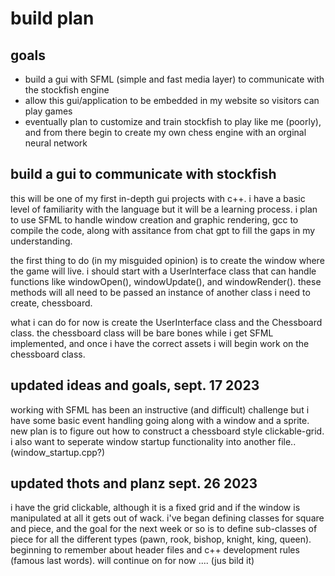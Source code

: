 # build plan
  
## goals
  * build a gui with SFML (simple and fast media layer) to communicate with the stockfish engine
  * allow this gui/application to be embedded in my website so visitors can play games
  * eventually plan to customize and train stockfish to play like me (poorly), and from there begin to create my own chess engine with an orginal neural network

## build a gui to communicate with stockfish

this will be one of my first in-depth gui projects with c++. i have a basic level of familiarity with the language but it will be a learning process. i plan to use SFML to handle window creation and graphic rendering, gcc to compile the code, along with assitance from chat gpt to fill the gaps in my understanding. 

the first thing to do (in my misguided opinion) is to create the window where the game will live. i should start with a UserInterface class that can handle functions like windowOpen(), windowUpdate(), and windowRender(). these methods will all need to be passed an instance of another class i need to create, chessboard.

what i can do for now is create the UserInterface class and the Chessboard class. the chessboard class will be bare bones while i get SFML implemented, and once i have the correct assets i will begin work on the chessboard class.

## updated ideas and goals, sept. 17 2023

working with SFML has been an instructive (and difficult) challenge but i have some basic event handling going along with a window and a sprite. new plan is to figure out how to construct a chessboard style clickable-grid. i also want to seperate window startup functionality into another file.. (window_startup.cpp?)

## updated thots and planz sept. 26 2023

i have the grid clickable, although it is a fixed grid and if the window is manipulated at all it gets out of wack. i've began defining classes for square and piece, and the goal for the next week or so is to define sub-classes of piece for all the different types (pawn, rook, bishop, knight, king, queen). beginning to remember about header files and c++ development rules (famous last words). will continue on for now .... (jus bild it)